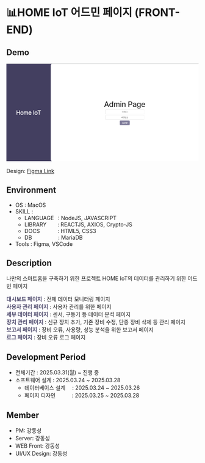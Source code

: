 # 📊HOME IoT 어드민 페이지 (FRONT-END)


## Demo
![Demo.png](./Demo.png)

Design: [Figma Link](https://www.figma.com/design/7alBwBGWoQmzbtYA2Cuyd9/Home-IoT-%EC%9B%B9%ED%8E%98%EC%9D%B4%EC%A7%80?node-id=0-1&t=upcgX2eDgGaTdXEg-1)

## Environment
* OS    : MacOS
* SKILL : 
    - LANGUAGE &ensp;: NodeJS, JAVASCRIPT
    - LIBRARY &emsp; &ensp;: REACTJS, AXIOS, Crypto-JS
    - DOCS &emsp; &emsp; &ensp;: HTML5, CSS3
    - DB &emsp; &emsp; &emsp; &ensp; : MariaDB
* Tools : Figma, VSCode

## Description
나만의 스마트홈을 구축하기 위한 프로젝트 HOME IoT의 데이터를 관리하기 위한 어드민 페이지


<span style="color:#4C486B"> **대시보드 페이지** </span>: 전체 데이터 모니터링 페이지 <br>
<span style="color:#4C486B"> **사용자 관리 페이지** </span>: 사용자 관리를 위한 페이지 <br>
<span style="color:#4C486B"> **세부 데이터 페이지** </span>: 센서, 구동기 등 데이터 분석 페이지<br>
<span style="color:#4C486B"> **장치 관리 페이지** </span>: 신규 장치 추가, 기존 장비 수정, 단종 장비 삭제 등 관리 페이지 <br>
<span style="color:#4C486B"> **보고서 페이지** </span>: 장비 오류, 사용량, 성능 분석을 위한 보고서 페이지<br>
<span style="color:#4C486B"> **로그 페이지** </span>: 장비 오류 로그 페이지<br>


## Development Period
* 전체기간 : 2025.03.31(월) ~ 진행 중
* 소프트웨어 설계 : 2025.03.24 ~ 2025.03.28
    * 데이터베이스 설계 &emsp;: 2025.03.24 ~ 2025.03.26
    * 페이지 디자인 &emsp; &emsp;&ensp;: 2025.03.25 ~ 2025.03.28

## Member
* PM: 강동성 
* Server: 강동성 
* WEB Front: 강동성 
* UI/UX Design: 강동성 